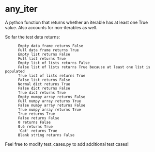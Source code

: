 # any_iter
A python function that returns whether an iterable has at least one True value. Also accounts for non-iterables as well.


So far the test data returns:


          Empty data frame returns False
          Full data frame returns True
          Empty list returns False
          Full list returns True
          Empty list of lists returns False
          False list of lists returns True because at least one list is populated
          True list of lists returns True
          False list returns False
          Normal dict returns True
          False dict returns False
          True dict returns True
          Empty numpy array returns False
          Full numpy array returns True
          False numpy array returns False
          True numpy array returns True
          True returns True
          False returns False
          0 returns False
          0.6 returns True
          'Cat' returns True
          Blank string returns False


Feel free to modify test_cases.py to add additional test cases!

